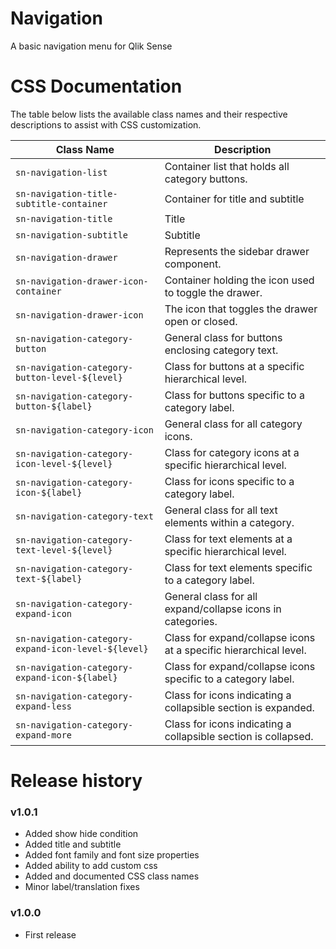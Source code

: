 # Navigation
A basic navigation menu for Qlik Sense


# CSS Documentation
The table below lists the available class names and their respective descriptions to assist with CSS customization.

| Class Name                                      | Description |
|-------------------------------------------------|-------------|
| `sn-navigation-list`                            | Container list that holds all category buttons. |
| `sn-navigation-title-subtitle-container`                            | Container for title and subtitle |
| `sn-navigation-title`                            | Title |
| `sn-navigation-subtitle`                            | Subtitle |
| `sn-navigation-drawer`                          | Represents the sidebar drawer component. |
| `sn-navigation-drawer-icon-container`           | Container holding the icon used to toggle the drawer. |
| `sn-navigation-drawer-icon`                     | The icon that toggles the drawer open or closed. |
| `sn-navigation-category-button`                 | General class for buttons enclosing category text. |
| `sn-navigation-category-button-level-${level}`  | Class for buttons at a specific hierarchical level. |
| `sn-navigation-category-button-${label}`        | Class for buttons specific to a category label. |
| `sn-navigation-category-icon`                   | General class for all category icons. |
| `sn-navigation-category-icon-level-${level}`    | Class for category icons at a specific hierarchical level. |
| `sn-navigation-category-icon-${label}`          | Class for icons specific to a category label. |
| `sn-navigation-category-text`                   | General class for all text elements within a category. |
| `sn-navigation-category-text-level-${level}`    | Class for text elements at a specific hierarchical level. |
| `sn-navigation-category-text-${label}`          | Class for text elements specific to a category label. |
| `sn-navigation-category-expand-icon`            | General class for all expand/collapse icons in categories. |
| `sn-navigation-category-expand-icon-level-${level}` | Class for expand/collapse icons at a specific hierarchical level. |
| `sn-navigation-category-expand-icon-${label}`   | Class for expand/collapse icons specific to a category label. |
| `sn-navigation-category-expand-less`            | Class for icons indicating a collapsible section is expanded. |
| `sn-navigation-category-expand-more`            | Class for icons indicating a collapsible section is collapsed. |



# Release history

### v1.0.1
* Added show hide condition
* Added title and subtitle
* Added font family and font size properties
* Added ability to add custom css
* Added and documented CSS class names
* Minor label/translation fixes

### v1.0.0
* First release